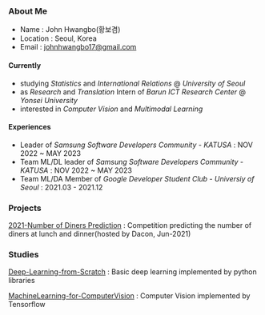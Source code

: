 ### About Me
- Name : John Hwangbo(황보겸)
- Location : Seoul, Korea
- Email : johnhwangbo17@gmail.com
  
#### Currently
- studying *Statistics* and *International Relations* @ *University of Seoul*
- as *Research* and *Translation* Intern of *Barun ICT Research Center* @ *Yonsei University*
- interested in *Computer Vision* and *Multimodal Learning*
  
#### Experiences
- Leader of *Samsung Software Developers Community - KATUSA* : NOV 2022 ~ MAY 2023
- Team ML/DL leader of *Samsung Software Developers Community - KATUSA* : NOV 2022 ~ MAY 2023
- Team ML/DA Member of *Google Developer Student Club - Universiy of Seoul* : 2021.03 - 2021.12

### Projects
[2021-Number of Diners Prediction](https://github.com/aerojohn1223/2021-Number_of_Diners_Prediction) : Competition predicting the number of diners at lunch and dinner(hosted by Dacon, Jun-2021) 


### Studies
[Deep-Learning-from-Scratch](https://github.com/aerojohn1223/DeepLearningfromScratch) : Basic deep learning implemented by python libraries

[MachineLearning-for-ComputerVision](https://github.com/aerojohn1223/MachineLearning-for-ComputerVision) : Computer Vision implemented by Tensorflow

<!--
**aerojohn1223/aerojohn1223** is a ✨ _special_ ✨ repository because its `README.md` (this file) appears on your GitHub profile.

Here are some ideas to get you started:

- 🔭 I’m currently working on ...
- 🌱 I’m currently learning ...
- 👯 I’m looking to collaborate on ...
- 🤔 I’m looking for help with ...
- 💬 Ask me about ...
- 📫 How to reach me: ...
- 😄 Pronouns: ...
- ⚡ Fun fact: ...
-->
